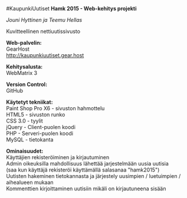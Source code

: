 #KaupunkiUutiset
<b>Hamk 2015 - Web-kehitys projekti</b>

<i>Jouni Hyttinen ja Teemu Hellas</i>

Kuvitteellinen nettiuutissivusto

<b>Web-palvelin:</b><br>
GearHost<br>
http://kaupunkiuutiset.gear.host

<b>Kehitysalusta:</b><br>
WebMatrix 3

<b>Version Control:</b><br>
GitHub

<b>Käytetyt tekniikat:</b><br>
Paint Shop Pro X6 - sivuston hahmottelu<br>
HTML5 - sivuston runko<br>
CSS 3.0 - tyylit<br>
jQuery - Client-puolen koodi<br>
PHP - Serveri-puolen koodi<br>
MySQL - tietokanta

<b>Ominaisuudet:</b><br>
Käyttäjien rekisteröiminen ja kirjautuminen<br>
Admin oikeuksilla mahdollisuus lähettää jarjestelmään uusia uutisia<br>
(saa kun käyttäjä rekisteröi käyttämällä salasanaa "hamk2015")<br>
Uutisten hakeminen tietokannasta ja järjestely uusimpien / luetuimpien / aihealueen mukaan<br>
Kommenttien kirjoittaminen uutisiin mikäli on kirjautuneena sisään<br>
